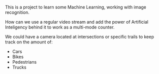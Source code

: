 This is a project to learn some Machine Learning, working with image recognition.

How can we use a regular video stream and add the power of Artificial Inteligency behind it to work as a multi-mode counter.

We could have a camera located at intersections or specific trails to keep track on the amount of:
+ Cars
+ Bikes
+ Pedestrians
+ Trucks

